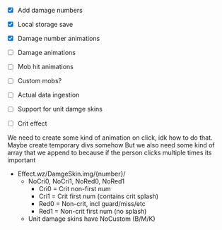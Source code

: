 - [x] Add damage numbers
- [x] Local storage save
- [x] Damage number animations
- [ ] Damage animations
- [ ] Mob hit animations
- [ ] Custom mobs?
- [ ] Actual data ingestion
- [ ] Support for unit damge skins
- [ ] Crit effect



We need to create some kind of animation on click, idk how to do that. 
Maybe create temporary divs somehow 
But we also need some kind of array that we append to because if the person clicks multiple times its important

- Effect.wz/DamgeSkin.img/{number}/
	- NoCri0, NoCri1, NoRed0, NoRed1
		- Cri0 = Crit non-first num
		- Cri1 = Crit first num (contains crit splash)
		- Red0 = Non-crit, incl guard/miss/etc
		- Red1 = Non-crit first num (no splash)
	- Unit damage skins have NoCustom (B/M/K)
